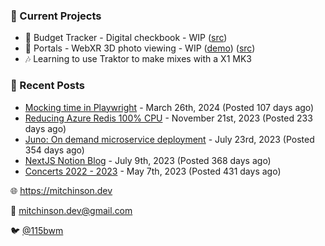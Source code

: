 ### 📌 Current Projects
- 💸 Budget Tracker - Digital checkbook - WIP ([src](https://github.com/bmitchinson/budget-entry))
- 📸 Portals - WebXR 3D photo viewing - WIP ([demo](https://portals.mitchinson.dev/)) ([src](https://github.com/bmitchinson/vr-jpg-viewer-webxr))
- 🎶 Learning to use Traktor to make mixes with a X1 MK3

### 📝 Recent Posts

- [Mocking time in Playwright](https://blog.mitchinson.dev/playwright-mock-time) - March 26th, 2024 (Posted 107 days ago)
- [Reducing Azure Redis 100% CPU](https://blog.mitchinson.dev/redis-cpu) - November 21st, 2023 (Posted 233 days ago)
- [Juno: On demand microservice deployment](https://blog.mitchinson.dev/juno) - July 23rd, 2023 (Posted 354 days ago)
- [NextJS Notion Blog](https://blog.mitchinson.dev/blog-2023) - July 9th, 2023 (Posted 368 days ago)
- [Concerts 2022 - 2023](https://blog.mitchinson.dev/concerts-2023) - May 7th, 2023 (Posted 431 days ago)

🌐 https://mitchinson.dev

💌 mitchinson.dev@gmail.com

🐦 [@115bwm](https://twitter.com/115bwm)